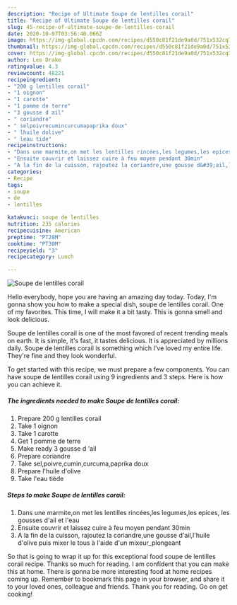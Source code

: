 ```yaml
---
description: "Recipe of Ultimate Soupe de lentilles corail"
title: "Recipe of Ultimate Soupe de lentilles corail"
slug: 45-recipe-of-ultimate-soupe-de-lentilles-corail
date: 2020-10-07T03:56:40.066Z
image: https://img-global.cpcdn.com/recipes/d550c81f21de9a0d/751x532cq70/soupe-de-lentilles-corail-photo-principale-de-la-recette.jpg
thumbnail: https://img-global.cpcdn.com/recipes/d550c81f21de9a0d/751x532cq70/soupe-de-lentilles-corail-photo-principale-de-la-recette.jpg
cover: https://img-global.cpcdn.com/recipes/d550c81f21de9a0d/751x532cq70/soupe-de-lentilles-corail-photo-principale-de-la-recette.jpg
author: Leo Drake
ratingvalue: 4.3
reviewcount: 48221
recipeingredient:
- "200 g lentilles corail"
- "1 oignon"
- "1 carotte"
- "1 pomme de terre"
- "3 gousse d ail"
- " coriandre"
- " selpoivrecumincurcumapaprika doux"
- " lhuile dolive"
- " leau tide"
recipeinstructions:
- "Dans une marmite,on met les lentilles rincées,les legumes,les epices, les gousses d&#39;ail et l&#39;eau"
- "Ensuite couvrir et laissez cuire à feu moyen pendant 30min"
- "A la fin de la cuisson, rajoutez la coriandre,une gousse d&#39;ail,l&#39;huile d&#39;olive puis mixer le tous à l&#39;aide d&#39;un mixeur_plongeant"
categories:
- Recipe
tags:
- soupe
- de
- lentilles

katakunci: soupe de lentilles 
nutrition: 235 calories
recipecuisine: American
preptime: "PT28M"
cooktime: "PT30M"
recipeyield: "3"
recipecategory: Lunch

---
```



![Soupe de lentilles corail](https://img-global.cpcdn.com/recipes/d550c81f21de9a0d/751x532cq70/soupe-de-lentilles-corail-photo-principale-de-la-recette.jpg)

Hello everybody, hope you are having an amazing day today. Today, I'm gonna show you how to make a special dish, soupe de lentilles corail. One of my favorites. This time, I will make it a bit tasty. This is gonna smell and look delicious.



Soupe de lentilles corail is one of the most favored of recent trending meals on earth. It is simple, it's fast, it tastes delicious. It is appreciated by millions daily. Soupe de lentilles corail is something which I've loved my entire life. They're fine and they look wonderful.


To get started with this recipe, we must prepare a few components. You can have soupe de lentilles corail using 9 ingredients and 3 steps. Here is how you can achieve it.

<!--inarticleads1-->

##### The ingredients needed to make Soupe de lentilles corail:

1. Prepare 200 g lentilles corail
1. Take 1 oignon
1. Take 1 carotte
1. Get 1 pomme de terre
1. Make ready 3 gousse d &#39;ail
1. Prepare  coriandre
1. Take  sel,poivre,cumin,curcuma,paprika doux
1. Prepare  l&#39;huile d&#39;olive
1. Take  l&#39;eau tiède




<!--inarticleads2-->

##### Steps to make Soupe de lentilles corail:

1. Dans une marmite,on met les lentilles rincées,les legumes,les epices, les gousses d&#39;ail et l&#39;eau
1. Ensuite couvrir et laissez cuire à feu moyen pendant 30min
1. A la fin de la cuisson, rajoutez la coriandre,une gousse d&#39;ail,l&#39;huile d&#39;olive puis mixer le tous à l&#39;aide d&#39;un mixeur_plongeant




So that is going to wrap it up for this exceptional food soupe de lentilles corail recipe. Thanks so much for reading. I am confident that you can make this at home. There is gonna be more interesting food at home recipes coming up. Remember to bookmark this page in your browser, and share it to your loved ones, colleague and friends. Thank you for reading. Go on get cooking!
